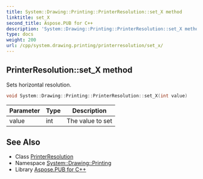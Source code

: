 ```yaml
---
title: System::Drawing::Printing::PrinterResolution::set_X method
linktitle: set_X
second_title: Aspose.PUB for C++
description: 'System::Drawing::Printing::PrinterResolution::set_X method. Sets horizontal resolution in C++.'
type: docs
weight: 200
url: /cpp/system.drawing.printing/printerresolution/set_x/
---
```

## PrinterResolution::set_X method


Sets horizontal resolution.

```cpp
void System::Drawing::Printing::PrinterResolution::set_X(int value)
```


| Parameter | Type | Description |
| --- | --- | --- |
| value | int | The value to set |

## See Also

* Class [PrinterResolution](../)
* Namespace [System::Drawing::Printing](../../)
* Library [Aspose.PUB for C++](../../../)
